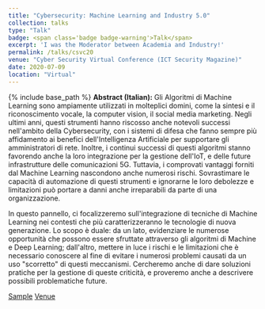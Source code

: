```yaml
---
title: "Cybersecurity: Machine Learning and Industry 5.0"
collection: talks
type: "Talk"
badge: <span class='badge badge-warning'>Talk</span>
excerpt: 'I was the Moderator between Academia and Industry!'
permalink: /talks/csvc20
venue: "Cyber Security Virtual Conference (ICT Security Magazine)"
date: 2020-07-09
location: "Virtual"
---
```

{% include base_path %}
<b>Abstract (Italian):</b> Gli Algoritmi di Machine Learning sono ampiamente utilizzati in molteplici domini, come la sintesi e il riconoscimento vocale, la computer vision, il social media marketing. Negli ultimi anni, questi strumenti hanno riscosso anche notevoli successi nell'ambito della Cybersecurity, con i sistemi di difesa che fanno sempre più affidamento ai benefici dell'Intelligenza Artificiale per supportare gli amministratori di rete. Inoltre, i continui successi di questi algoritmi stanno favorendo anche la loro integrazione per la gestione dell'IoT, e delle future infrastrutture delle comunicazioni 5G. 
Tuttavia, i comprovati vantaggi forniti dal Machine Learning nascondono anche numerosi rischi. Sovrastimare le capacità di automazione di questi strumenti e ignorarne le loro debolezze e limitazioni può portare a danni anche irreparabili da parte di una organizzazione.

In questo pannello, ci focalizzeremo sull'integrazione di tecniche di Machine Learning nei contesti che più caratterizzeranno le tecnologie di nuova generazione. Lo scopo è duale: da un lato, evidenziare le numerose opportunità che possono essere sfruttate attraverso gli algoritmi di Machine e Deep Learning; dall'altro, mettere in luce i rischi e le limitazioni che è necessario conoscere al fine di evitare i numerosi problemi causati da un uso "scorretto" di questi meccanismi. Cercheremo anche di dare soluzioni pratiche per la gestione di queste criticità, e proveremo anche a descrivere possibili problematiche future.

<a class="btn btn-outline-primary my-1 mr-1 btn-sm" href="{{ base_path }}/files/talks/images/ict20_sample.jpg" target="_blank" rel="noopener">Sample</a> 
<a class="btn btn-outline-primary my-1 mr-1 btn-sm" href="https://www.ictsecuritymagazine.com/notizie/si-e-conclusa-la-cyber-security-virtual-conference-2020/" target="_blank" rel="noopener">Venue</a> 


